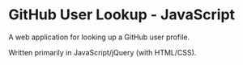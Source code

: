 # GitHub User Lookup - JavaScript

A web application for looking up a GitHub user profile.

Written primarily in JavaScript/jQuery (with HTML/CSS).

